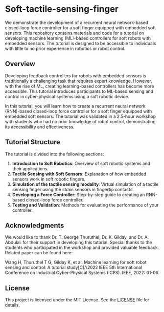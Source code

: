 # Soft-tactile-sensing-finger
We demonstrate the development of a recurrent neural network-based closed-loop force controller for a soft finger equipped with embedded soft sensors. This repository contains materials and code for a tutorial on developing machine learning (ML)-based controllers for soft robots with embedded sensors. The tutorial is designed to be accessible to individuals with little to no prior experience in robotics or robot control.

## Overview

Developing feedback controllers for robots with embedded sensors is traditionally a challenging task that requires expert knowledge. However, with the rise of ML, creating learning-based controllers has become more accessible. This tutorial introduces participants to ML-based sensing and control in cyber-physical systems using a soft robotic device.

In this tutorial, you will learn how to create a recurrent neural network (RNN)-based closed-loop force controller for a soft finger equipped with embedded soft sensors. The tutorial was validated in a 2.5-hour workshop with students who had no prior knowledge of robot control, demonstrating its accessibility and effectiveness.

## Tutorial Structure

The tutorial is divided into the following sections:

1. **Introduction to Soft Robotics**: Overview of soft robotic systems and their applications.
2. **Tactile Sensing with Soft Sensors**: Explanation of how embedded sensors work in soft robotic fingers.
3. **Simulation of the tactile sensing modality**: Virtual simulation of a tactile sensing finger using the strain sensors in fingertip contacts.
4. **Developing a Force Controller**: Step-by-step guide to creating an RNN-based closed-loop force controller.
5. **Testing and Validation**: Methods for evaluating the performance of your controller.


## Acknowledgments

We would like to thank Dr. T. George Thuruthel, Dr. K. Gilday, and Dr. A. Abdulali for their support in developing this tutorial. Special thanks to the students who participated in the workshop and provided valuable feedback. Related paper can be found here:

Wang H, Thuruthel T G, Gilday K, et al. Machine learning for soft robot sensing and control: A tutorial study[C]//2022 IEEE 5th International Conference on Industrial Cyber-Physical Systems (ICPS). IEEE, 2022: 01-06.

## License

This project is licensed under the MIT License. See the [LICENSE](LICENSE) file for details.

